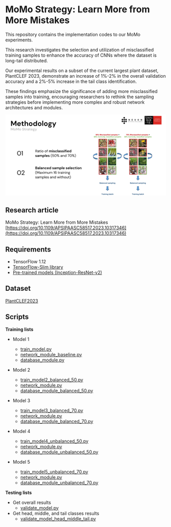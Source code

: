 # MoMo Strategy: Learn More from More Mistakes
This repository contains the implementation codes to our MoMo experiments. 

This research investigates the selection and utilization of misclassified training samples to enhance the accuracy of CNNs where the dataset is long-tail distributed.

Our experimental results on a subset of the current largest plant dataset, PlantCLEF 2023, demonstrate an increase of 1%-2% in the overall validation accuracy and a 2%-5% increase in the tail class identification.

These findings emphasize the significance of adding more misclassified samples into training, encouraging researchers to rethink the sampling strategies before implementing more complex and robust network architectures and modules.

![MoMo Strategy](https://github.com/NeuonAI/momo_strategy/blob/4d9e9bef71e296a370a4043a5c6ce8c85bddf9cd/static/overview.png)

## Research article
MoMo Strategy: Learn More from More Mistakes <br>
[https://doi.org/10.1109/APSIPAASC58517.2023.10317346](https://doi.org/10.1109/APSIPAASC58517.2023.10317346)

## Requirements
- TensorFlow 1.12
- [TensorFlow-Slim library](https://github.com/tensorflow/models/tree/r1.12.0/research/slim)
- [Pre-trained models (Inception-ResNet-v2)](https://github.com/tensorflow/models/tree/r1.12.0/research/slim#pre-trained-models)

## Dataset
[PlantCLEF2023](https://www.aicrowd.com/challenges/lifeclef-2022-23-plant)

## Scripts
**Training lists**
- Model 1
  - [train_model.py](https://github.com/NeuonAI/momo_strategy/blob/4d9e9bef71e296a370a4043a5c6ce8c85bddf9cd/scripts/train_model.py)
  - [network_module_baseline.py](https://github.com/NeuonAI/momo_strategy/blob/4d9e9bef71e296a370a4043a5c6ce8c85bddf9cd/scripts/network_module_baseline.py)
  - [database_module.py](https://github.com/NeuonAI/momo_strategy/blob/4d9e9bef71e296a370a4043a5c6ce8c85bddf9cd/scripts/database_module.py)

- Model 2
  - [train_model2_balanced_50.py](https://github.com/NeuonAI/momo_strategy/blob/4d9e9bef71e296a370a4043a5c6ce8c85bddf9cd/scripts/train_model2_balanced_50.py)
  - [network_module.py](https://github.com/NeuonAI/momo_strategy/blob/4d9e9bef71e296a370a4043a5c6ce8c85bddf9cd/scripts/network_module.py)
  - [database_module_balanced_50.py](https://github.com/NeuonAI/momo_strategy/blob/4d9e9bef71e296a370a4043a5c6ce8c85bddf9cd/scripts/database_module_balanced_50.py)

 - Model 3
   - [train_model3_balanced_70.py](https://github.com/NeuonAI/momo_strategy/blob/4d9e9bef71e296a370a4043a5c6ce8c85bddf9cd/scripts/train_model3_balanced_70.py)
   - [network_module.py](https://github.com/NeuonAI/momo_strategy/blob/4d9e9bef71e296a370a4043a5c6ce8c85bddf9cd/scripts/network_module.py)
   - [database_module_balanced_70.py](https://github.com/NeuonAI/momo_strategy/blob/4d9e9bef71e296a370a4043a5c6ce8c85bddf9cd/scripts/database_module_balanced_70.py)

 - Model 4
   - [train_model4_unbalanced_50.py](https://github.com/NeuonAI/momo_strategy/blob/4d9e9bef71e296a370a4043a5c6ce8c85bddf9cd/scripts/train_model4_unbalanced_50.py)
   - [network_module.py](https://github.com/NeuonAI/momo_strategy/blob/4d9e9bef71e296a370a4043a5c6ce8c85bddf9cd/scripts/network_module.py)
   - [database_module_unbalanced_50.py](https://github.com/NeuonAI/momo_strategy/blob/4d9e9bef71e296a370a4043a5c6ce8c85bddf9cd/scripts/database_module_unbalanced_50.py)

 - Model 5
   - [train_model5_unbalanced_70.py](https://github.com/NeuonAI/momo_strategy/blob/4d9e9bef71e296a370a4043a5c6ce8c85bddf9cd/scripts/train_model5_unbalanced_70.py)
   - [network_module.py](https://github.com/NeuonAI/momo_strategy/blob/4d9e9bef71e296a370a4043a5c6ce8c85bddf9cd/scripts/network_module.py)
   - [database_module_unbalanced_70.py](https://github.com/NeuonAI/momo_strategy/blob/4d9e9bef71e296a370a4043a5c6ce8c85bddf9cd/scripts/database_module_unbalanced_70.py)

**Testing lists**
- Get overall results
  - [validate_model.py](https://github.com/NeuonAI/momo_strategy/blob/4d9e9bef71e296a370a4043a5c6ce8c85bddf9cd/scripts/validate_model.py)
- Get head, middle, and tail classes results
  - [validate_model_head_middle_tail.py](https://github.com/NeuonAI/momo_strategy/blob/4d9e9bef71e296a370a4043a5c6ce8c85bddf9cd/scripts/validate_model_head_middle_tail.py)








